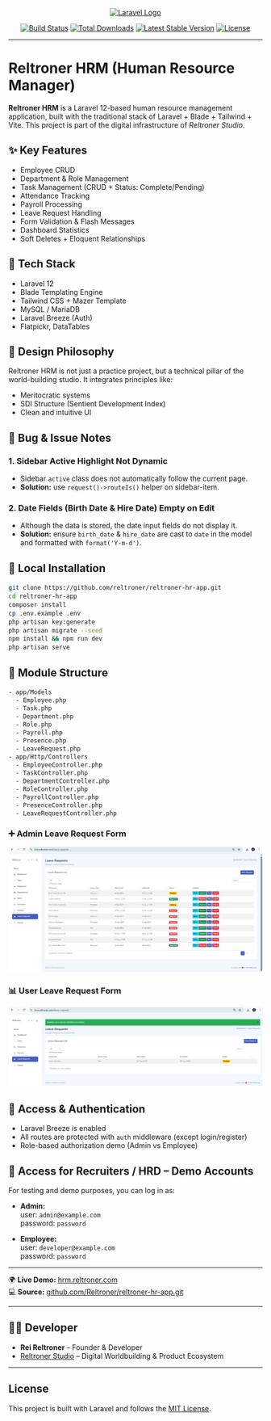 <p align="center"><a href="https://laravel.com" target="_blank"><img src="https://raw.githubusercontent.com/laravel/art/master/logo-lockup/5%20SVG/2%20CMYK/1%20Full%20Color/laravel-logolockup-cmyk-red.svg" width="400" alt="Laravel Logo"></a></p>

<p align="center">
<a href="https://github.com/laravel/framework/actions"><img src="https://github.com/laravel/framework/workflows/tests/badge.svg" alt="Build Status"></a>
<a href="https://packagist.org/packages/laravel/framework"><img src="https://img.shields.io/packagist/dt/laravel/framework" alt="Total Downloads"></a>
<a href="https://packagist.org/packages/laravel/framework"><img src="https://img.shields.io/packagist/v/laravel/framework" alt="Latest Stable Version"></a>
<a href="https://packagist.org/packages/laravel/framework"><img src="https://img.shields.io/packagist/l/laravel/framework" alt="License"></a>
</p>

---

# Reltroner HRM (Human Resource Manager)

**Reltroner HRM** is a Laravel 12-based human resource management application, built with the traditional stack of Laravel + Blade + Tailwind + Vite. This project is part of the digital infrastructure of *Reltroner Studio*.

## ✨ Key Features

* Employee CRUD
* Department & Role Management
* Task Management (CRUD + Status: Complete/Pending)
* Attendance Tracking
* Payroll Processing
* Leave Request Handling
* Form Validation & Flash Messages
* Dashboard Statistics
* Soft Deletes + Eloquent Relationships

## 📆 Tech Stack

* Laravel 12
* Blade Templating Engine
* Tailwind CSS + Mazer Template
* MySQL / MariaDB
* Laravel Breeze (Auth)
* Flatpickr, DataTables

## 🧠 Design Philosophy

Reltroner HRM is not just a practice project, but a technical pillar of the world-building studio. It integrates principles like:

* Meritocratic systems
* SDI Structure (Sentient Development Index)
* Clean and intuitive UI

## 🚿 Bug & Issue Notes

### 1. Sidebar Active Highlight Not Dynamic

* Sidebar `active` class does not automatically follow the current page.
* **Solution:** use `request()->routeIs()` helper on sidebar-item.

### 2. Date Fields (Birth Date & Hire Date) Empty on Edit

* Although the data is stored, the date input fields do not display it.
* **Solution:** ensure `birth_date` & `hire_date` are cast to `date` in the model and formatted with `format('Y-m-d')`.

## 🚀 Local Installation

```bash
git clone https://github.com/reltroner/reltroner-hr-app.git
cd reltroner-hr-app
composer install
cp .env.example .env
php artisan key:generate
php artisan migrate --seed
npm install && npm run dev
php artisan serve
```

## 📁 Module Structure

```
- app/Models
  - Employee.php
  - Task.php
  - Department.php
  - Role.php
  - Payroll.php
  - Presence.php
  - LeaveRequest.php
- app/Http/Controllers
  - EmployeeController.php
  - TaskController.php
  - DepartmentController.php
  - RoleController.php
  - PayrollController.php
  - PresenceController.php
  - LeaveRequestController.php
```

### ➕ Admin Leave Request Form
![Admin Leave Request Form](public/images/admin-ui.png)

### 📊 User Leave Request Form
![User Leave Request Form](public/images/user-ui.png)

## 🔐 Access & Authentication

* Laravel Breeze is enabled
* All routes are protected with `auth` middleware (except login/register)  
* Role-based authorization demo (Admin vs Employee)

## 🔐 Access for Recruiters / HRD – Demo Accounts

For testing and demo purposes, you can log in as:

- **Admin:**  
  user: `admin@example.com`  
  password: `password`

- **Employee:**  
  user: `developer@example.com`  
  password: `password`

---

🌍 **Live Demo:** [hrm.reltroner.com](https://hrm.reltroner.com)  
💻 **Source:** [github.com/Reltroner/reltroner-hr-app.git](https://github.com/Reltroner/reltroner-hr-app.git)

---

## 👨‍💻 Developer

* **Rei Reltroner** – Founder & Developer
* [Reltroner Studio](https://reltroner.com) – Digital Worldbuilding & Product Ecosystem

---

## License

This project is built with Laravel and follows the [MIT License](https://opensource.org/licenses/MIT).

